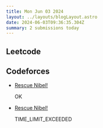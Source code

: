 ```yaml
---
title: Mon Jun 03 2024
layout: ../layouts/blogLayout.astro
date: 2024-06-03T09:36:35.304Z
summary: 2 submissions today
---
```


## Leetcode

<ul>
    
</ul>

## Codeforces

<ul>
    <li>
    <div class="flex flex-col md:flex-row md:justify-between">
    <a href="https://codeforces.com/contest/1420/problem/D" class="text-blue-600 underline underline-offset-4" target="_blank"> Rescue Nibel! </a>
    <p> OK </p>
    </div>
    </li><li>
    <div class="flex flex-col md:flex-row md:justify-between">
    <a href="https://codeforces.com/contest/1420/problem/D" class="text-blue-600 underline underline-offset-4" target="_blank"> Rescue Nibel! </a>
    <p> TIME_LIMIT_EXCEEDED </p>
    </div>
    </li>
</ul>